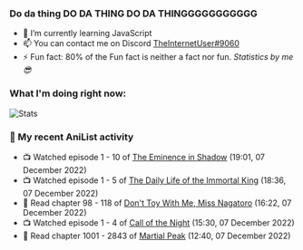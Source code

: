 ### Do da thing DO DA THING DO DA THINGGGGGGGGGGG

<!-- **TheInternetUser0/TheInternetUser0** is a ✨ _special_ ✨ repository because its `README.md` (this file) appears on your GitHub profile. -->


- 🌱 I’m currently learning JavaScript
- 📫 You can contact me on Discord [TheInternetUser#9060](https://discord.com/users/534117072796385300)
- ⚡ Fun fact: 80% of the Fun fact is neither a fact nor fun. _Statistics by me 😎_

### What I'm doing right now:
![Stats](https://discord.c99.nl/widget/theme-3/534117072796385300.png)

### 🌸 My recent AniList activity

<!-- ANILIST_ACTIVITY:start -->

-   📺 Watched episode 1 - 10 of [The Eminence in Shadow](https://anilist.co/anime/130298) (19:01, 07 December 2022)
-   📺 Watched episode 1 - 5 of [The Daily Life of the Immortal King](https://anilist.co/anime/114121) (18:36, 07 December 2022)
-   📖 Read chapter 98 - 118 of [Don't Toy With Me, Miss Nagatoro](https://anilist.co/manga/100664) (16:22, 07 December 2022)
-   📺 Watched episode 1 - 4 of [Call of the Night](https://anilist.co/anime/141391) (15:30, 07 December 2022)
-   📖 Read chapter 1001 - 2843 of [Martial Peak](https://anilist.co/manga/104494) (12:40, 07 December 2022)

<!-- ANILIST_ACTIVITY:end -->
